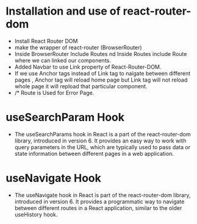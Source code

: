 # Installation and use of react-router-dom
 - Install React Router DOM
 - make the wrapper of react-router (BrowserRouter)
 - Inside BrowserRouter Include Routes nd Inside    Routes include Route where we can linked our components.
 - Added Navbar to use <Bold>Link</Bold> property of React-Router-DOM.
 -  If we use Anchor tags instead of Link tag to naigate between different pages , Anchor tag will reload home page but Link tag will not reload whole page it will repload that particular component.
 - /* Route is Used for Error Page.


# useSearchParam Hook
  - The useSearchParams hook in React is a part of the react-router-dom library, introduced in version 6. It provides an easy way to work with query parameters in the URL, which are typically used to pass data or state information between different pages in a web application.

# useNavigate Hook
   - The useNavigate hook in React is part of the react-router-dom library, introduced in version 6. It provides a programmatic way to navigate between different routes in a React application, similar to the older useHistory hook.
